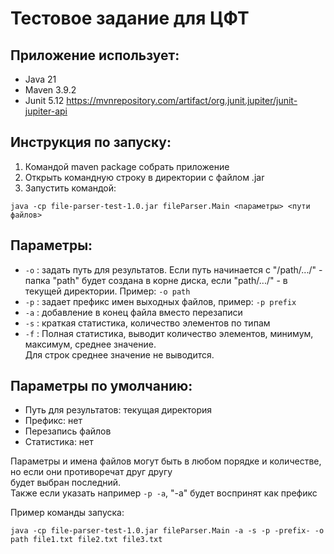 # Тестовое задание для ЦФТ

## Приложение использует:
* Java 21
* Maven 3.9.2
* Junit 5.12 https://mvnrepository.com/artifact/org.junit.jupiter/junit-jupiter-api

## Инструкция по запуску:
1. Командой maven package собрать приложение
2. Открыть командную строку в директории с файлом .jar
3. Запустить командой:
```
java -cp file-parser-test-1.0.jar fileParser.Main <параметры> <пути файлов>
```

## Параметры:
* ```-o``` : задать путь для результатов.
Если путь начинается с "/path/.../" - папка "path" будет создана в корне диска,
если "path/.../" - в текущей директории. Пример: ```-o path``` 
* ```-p``` : задает префикс имен выходных файлов, пример: ```-p prefix```
* ```-a``` : добавление в конец файла вместо перезаписи
* ```-s``` : краткая статистика, количество элементов по типам
* ```-f``` : Полная статистика, выводит количество элементов, минимум, максимум, среднее значение.  
Для строк среднее значение не выводится.  

## Параметры по умолчанию:
* Путь для результатов: текущая директория
* Префикс: нет
* Перезапись файлов
* Статистика: нет

Параметры и имена файлов могут быть в любом порядке и количестве, но если они противоречат друг другу  
будет выбран последний.  
Также если указать например ```-p -a```, "-a" будет воспринят как префикс

Пример команды запуска:
```
java -cp file-parser-test-1.0.jar fileParser.Main -a -s -p -prefix- -o path file1.txt file2.txt file3.txt
```

